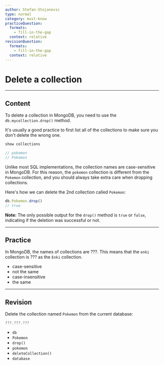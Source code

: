 ```yaml
---
author: Stefan-Stojanovic
type: normal
category: must-know
practiceQuestion:
  formats:
    - fill-in-the-gap
  context: relative
revisionQuestion:
  formats:
    - fill-in-the-gap
  context: relative
---
```


# Delete a collection


---

## Content

To delete a collection in MongoDB, you need to use the `db.mycollection.drop()` method.

It's usually a good practice to first list all of the collections to make sure you don't delete the wrong one.

```javascript
show collections

// pokemon
// Pokemon
```

Unlike most SQL implementations, the collection names are case-sensitive in MongoDB. For this reason, the `pokemon` collection is different from the `Pokemon` collection, and you should always take extra care when dropping collections.

Here's how we can delete the 2nd collection called `Pokemon`:

```javascript
db.Pokemon.drop()
// true
```

**Note:** The only possible output for the `drop()` method is `true` or `false`, indicating if the deletion was successful or not.


---

## Practice

In MongoDB, the names of collections are ???. This means that the `enki` collection is ??? as the `Enki` collection.

- case-sensitive
- not the same
- case-insensitive
- the same


---

## Revision

Delete the collection named `Pokemon` from the current database:

```javascript
???.???.???
```

- `db`
- `Pokemon`
- `drop()`
- `pokemon`
- `deleteCollection()`
- `database`
